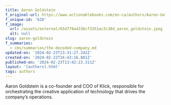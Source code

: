 ```yaml
---
title: Aaron Goldstein
f_original-url: https://www.actionablebooks.com/en-ca/authors/Aaron-Goldstein/
f_unique-id: '628'
f_image:
  url: /assets/external/65d779a4336cf3351ac3c38d_aaron_goldstein.jpeg
  alt: null
slug: aaron-goldstein
f_summaries:
  - cms/summaries/the-decoded-company.md
updated-on: '2024-02-23T13:31:27.242Z'
created-on: '2024-02-22T16:43:16.881Z'
published-on: '2024-02-23T13:42:23.311Z'
layout: '[authors].html'
tags: authors
---
```


Aaron Goldstein is a co-founder and COO of Klick, responsible for orchestrating the creative application of technology that drives the company’s operations.
